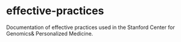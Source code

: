 # effective-practices
Documentation of effective practices used in the Stanford Center for Genomics&amp; Personalized Medicine.
